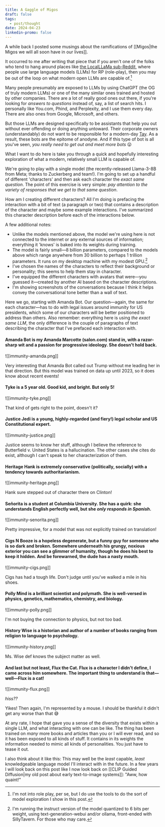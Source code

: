 ```yaml
---
title: A Gaggle of Migos
draft: false
tags:
  - post/thought
date: 2024-04-23
linkedin-promo: false
---
```

A while back I posted some musings about the ramifications of [[Migos|the Migos we will all soon have in our lives]].

It occurred to me after writing that piece that if you aren't one of the folks who tend to hang around places like [the LocalLLaMa sub-Reddit](https://www.reddit.com/r/LocalLLaMA/), where people use large language models (LLMs) for RP (role-play), then you may be out of the loop on what modern open LLMs are capable of.[^1]

Many people presumably are exposed to LLMs by using ChatGPT (the OG of truly modern LLMs) or one of the many similar ones trained and hosted by other companies. There are a lot of really good ones out there, if you're looking for *answers to questions* instead of, say, a list of search hits. I personally like You.com, Phind, and Perplexity, and I use them every day. There are also ones from Google, Microsoft, and others.

But those LLMs are designed specifically to be assistants that help you out without ever offending or doing anything untoward. Their corporate owners (understandably) do not want to be responsible for a modern-day [Tay](https://en.wikipedia.org/wiki/Tay_(chatbot)). As a result, these bots are the epitome of anodyne. And if this type of bot is all you've seen, *you really need to get out and meet more bots* 😛

What I want to do here is take you through a quick and hopefully interesting exploration of what a modern, relatively small LLM is capable of.

We're going to play with a single model (the recently-released Llama-3-8B from Meta; thanks to Zuckerberg and team!). I'm going to set up a handful of different 'characters' and then ask each character the *exact same question*. The point of this exercise is very simple: *pay attention to the variety of responses that we get to that same question*.

How am I creating different characters? All I'm doing is prefacing the interaction with a bit of text (a paragraph or two) that contains a description of the character and maybe some example interactions. I've summarized this character description before each of the interactions below.

A few additional notes:
- Unlike the models mentioned above, the model we're using here is not connected to the internet or any external sources of information; everything it 'knows' is baked into its weights during training.
- The model is fairly small—8 billion parameters, compared to the models above which range anywhere from 30 billion to perhaps 1 trillion parameters. It runs on my desktop machine with my modest GPU.[^2]
- I've chosen the names of the characters to reflect their background or personality; this seems to help them stay in character.
- I've equipped the different characters with avatars that were—you guessed it—created by another AI based on the character descriptions.
- I'm showing screenshots of the conversations because I think it helps convey the conversational tone better than a wall of text.

Here we go, starting with Amanda Bot. Our question—again, the same for each character—has to do with legal issues around immunity for US presidents, which some of our characters will be better positioned to address than others. Also remember: everything here is using *the exact same LLM*, the only difference is the couple of paragraphs of text describing the character that I've prefaced each interaction with.

#### Amanda Bot is my Amanda Marcotte (salon.com) stand in, with a razor-sharp wit and a passion for progressive ideology. She doesn't hold back.

![[immunity-amanda.png]]

Very interesting that Amanda Bot called out Trump without me leading her in that direction. But this model was trained on data up until 2023, so it does know about recent events!

#### Tyke is a 5 year old. Good kid, and bright. But only 5!

![[immunity-tyke.png]]

That kind of gets right to the point, doesn't it?

#### Justice Jedi is a young, highly-regarded (and fiery!) legal scholar and US Constitutional expert.

![[immunity-justice.png]]

Justice seems to know her stuff, although I believe the reference to Butterfield v. United States is a hallucination. The other cases she cites do exist, although I can't speak to her characterization of them.

#### Heritage Hank is extremely conservative (politically, socially) with a tendency towards authoritarianism.

![[immunity-heritage.png]]

Hank sure stepped out of character there on Clinton!

#### Señorita is a student at Columbia University. She has a quirk: she understands English perfectly well, but she *only responds in Spanish*.

![[immunity-senorita.png]]

Pretty impressive, for a model that was not explicitly trained on translation!

#### Cigs N Booze is a hopeless degenerate, but a funny guy for someone who is so dark and broken. Somewhere underneath his grungy, noxious exterior you can see a glimmer of humanity, though he does his best to keep it hidden. And be forewarned, the dude has a nasty mouth.

![[immunity-cigs.png]]

Cigs has had a tough life. Don't judge until you've walked a mile in his shoes.

#### Polly Mind is a brilliant scientist and polymath. She is well-versed in physics, genetics, mathematics, chemistry, and biology.

![[immunity-polly.png]]

I'm not buying the connection to physics, but not too bad.

#### History Wise is a historian and author of a number of books ranging from religion to language to psychology.

![[immunity-history.png]]

Ms. Wise def knows the subject matter as well.
#### And last but not least, Flux the Cat. Flux is a character I didn't define, I came across him somewhere. The important thing to understand is that—well—Flux is a cat!

![[immunity-flux.png]]

*hiss??*

Yikes! Then again, I'm represented by a mouse. I should be thankful it didn't get any worse than that 😅

At any rate, I hope that gave you a sense of the diversity that exists within a single LLM, and what interacting with one can be like. The thing has been trained on *many* more books and articles than you or I will ever read, and so it has been exposed to all kinds of stuff. It contains in its weights the information needed to mimic all kinds of personalities. You just have to tease it out.

I also think about it like this: This may well be the *least* capable, *least* knowledgeable language model I'll interact with in the future. In a few years I will look back on this post like I now look back on [[CLIP Guided Diffusion|my old post about early text-to-image systems]]: "Aww, how quaint!"


[^1]: I'm not into role play, per se, but I do use the tools to do the sort of model exploration I show in this post.

[^2]: I'm running the instruct version of the model quantized to 6 bits per weight, using text-generation-webui and/or ollama, front-ended with SillyTavern. For those who may care.
